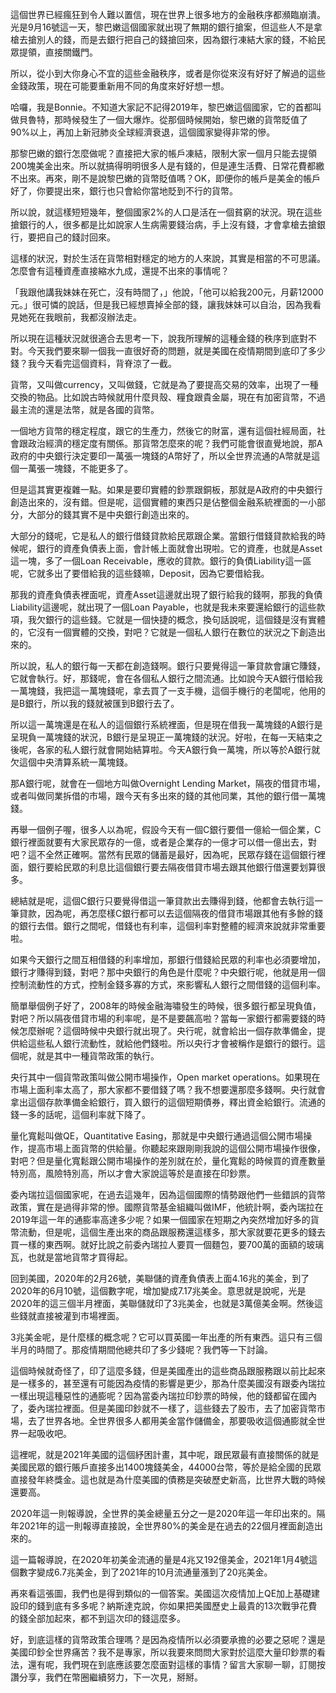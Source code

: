 這個世界已經瘋狂到令人難以置信，現在世界上很多地方的金融秩序都瀕臨崩潰。光是9月16號這一天，黎巴嫩這個國家就出現了無期的銀行搶案，但這些人不是拿槍去搶別人的錢，而是去銀行把自己的錢搶回來，因為銀行凍結大家的錢，不給民眾提領，直接關鐵門。

所以，從小到大你身心不宜的這些金融秩序，或者是你從來沒有好好了解過的這些金錢政策，現在可能要重新用不同的角度來好好想一想。

哈囉，我是Bonnie。不知道大家記不記得2019年，黎巴嫩這個國家，它的首都叫做貝魯特，那時候發生了一個大爆炸。從那個時候開始，黎巴嫩的貨幣貶值了90%以上，再加上新冠肺炎全球經濟衰退，這個國家變得非常的慘。

那黎巴嫩的銀行怎麼做呢？直接把大家的帳戶凍結，限制大家一個月只能去提領200塊美金出來。所以就搞得明明很多人是有錢的，但是連生活費、日常花費都繳不出來。再來，剛不是說黎巴嫩的貨幣貶值嗎？OK，即便你的帳戶是美金的帳戶好了，你要提出來，銀行也只會給你當地貶到不行的貨幣。

所以說，就這樣短短幾年，整個國家2%的人口是活在一個貧窮的狀況。現在這些搶銀行的人，很多都是比如說家人生病需要錢治病，手上沒有錢，才會拿槍去搶銀行，要把自己的錢討回來。

這樣的狀況，對於生活在貨幣相對穩定的地方的人來說，其實是相當的不可思議。怎麼會有這種資產直接縮水九成，還提不出來的事情呢？

「我跟他講我妹妹在死亡，沒有時間了，」他說，「他可以給我200元，月薪12000元。」很可憐的說話，但是我已經想賣掉全部的錢，讓我妹妹可以自治，因為我看見她死在我眼前，我都沒辦法走。

所以現在這種狀況就很適合去思考一下，說我所理解的這種金錢的秩序到底對不對。今天我們要來聊一個我一直很好奇的問題，就是美國在疫情期間到底印了多少錢？我今天看完這個資料，背脊涼了一截。

貨幣，又叫做currency，又叫做錢，它就是為了要提高交易的效率，出現了一種交換的物品。比如說古時候就用什麼貝殼、糧食跟貴金屬，現在有加密貨幣，不過最主流的還是法幣，就是各國的貨幣。

一個地方貨幣的穩定程度，跟它的生產力，然後它的財富，還有這個社經局面，社會跟政治經濟的穩定度有關係。那貨幣怎麼來的呢？我們可能會很直覺地說，那A政府的中央銀行決定要印一萬張一塊錢的A幣好了，所以全世界流通的A幣就是這個一萬張一塊錢，不能更多了。

但是這其實更複雜一點。如果是要印實體的鈔票跟銅板，那就是A政府的中央銀行創造出來的，沒有錯。但是呢，這個實體的東西只是佔整個金融系統裡面的一小部分，大部分的錢其實不是中央銀行創造出來的。

大部分的錢呢，它是私人的銀行借錢貸款給民眾跟企業。當銀行借錢貸款給我的時候呢，銀行的資產負債表上面，會計帳上面就會出現啦。它的資產，也就是Asset這一塊，多了一個Loan Receivable，應收的貸款。銀行的負債Liability這一區呢，它就多出了要借給我的這些錢嘛，Deposit，因為它要借給我。

那我的資產負債表裡面呢，資產Asset這邊就出現了銀行給我的錢啊，那我的負債Liability這邊呢，就出現了一個Loan Payable，也就是我未來要還給銀行的這些款項，我欠銀行的這些錢。它就是一個快捷的概念，換句話說呢，這個錢是沒有實體的，它沒有一個實體的交換，對吧？它就是一個私人銀行在數位的狀況之下創造出來的。

所以說，私人的銀行每一天都在創造錢啊。銀行只要覺得這一筆貸款會讓它賺錢，它就會執行。好，那錢呢，會在各個私人銀行之間流通。比如說今天A銀行借給我一萬塊錢，我把這一萬塊錢呢，拿去買了一支手機，這個手機行的老闆呢，他用的是B銀行，所以我的錢就被匯到B銀行去了。

所以這一萬塊還是在私人的這個銀行系統裡面，但是現在借我一萬塊錢的A銀行是呈現負一萬塊錢的狀況，B銀行是呈現正一萬塊錢的狀況。好啦，在每一天結束之後呢，各家的私人銀行就會開始結算啦。今天A銀行負一萬塊，所以等於A銀行就欠這個中央清算系統一萬塊錢。

那A銀行呢，就會在一個地方叫做Overnight Lending Market，隔夜的借貸市場，或者叫做同業拆借的市場，跟今天有多出來的錢的其他同業，其他的銀行借一萬塊錢。

再舉一個例子喔，很多人以為呢，假設今天有一個C銀行要借一億給一個企業，C銀行裡面就要有大家民眾存的一億，或者是企業存的一億才可以借一億出去，對吧？這不全然正確啊。當然有民眾的儲蓄是最好，因為呢，民眾存錢在這個銀行裡面，銀行要給民眾的利息比這個銀行要去隔夜借貸市場去跟其他銀行借還要划算很多。

總結就是呢，這個C銀行只要覺得借這一筆貸款出去賺得到錢，他都會去執行這一筆貸款，因為呢，再怎麼樣C銀行都可以去這個隔夜的借貸市場跟其他有多餘的錢的銀行去借。銀行之間呢，借錢也有利率，這個利率對整體的經濟來說就非常重要啦。

如果今天銀行之間互相借錢的利率增加，那銀行借錢給民眾的利率也必須要增加，銀行才賺得到錢，對吧？那中央銀行的角色是什麼呢？中央銀行呢，他就是用一個控制流動性的方式，控制金錢多寡的方式，來影響私人銀行之間借錢的這個利率。

簡單舉個例子好了，2008年的時候金融海嘯發生的時候，很多銀行都呈現負值，對吧？所以隔夜借貸市場的利率呢，是不是要飆高啦？當每一家銀行都需要錢的時候怎麼辦呢？這個時候中央銀行就出現了。央行呢，就會給出一個存款準備金，提供給這些私人銀行流動性，就給他們錢啦。所以央行才會被稱作是銀行的銀行。這個呢，就是其中一種貨幣政策的執行。

央行其中一個貨幣政策叫做公開市場操作，Open market operations。如果現在市場上面利率太高了，那大家都不要借錢了嗎？我不想要還那麼多錢啊。央行就會拿出這個存款準備金給銀行，買入銀行的這個短期債券，釋出資金給銀行。流通的錢一多的話呢，這個利率就下降了。

量化寬鬆叫做QE，Quantitative Easing，那就是中央銀行通過這個公開市場操作，提高市場上面貨幣的供給量。你聽起來跟剛剛我說的這個公開市場操作很像，對吧？但是量化寬鬆跟公開市場操作的差別就在於，量化寬鬆的時候買的資產數量特別高，風險特別高，所以才會大家說這等於是直接在印鈔票。

委內瑞拉這個國家呢，在過去這幾年，因為這個國際的情勢跟他們一些錯誤的貨幣政策，實在是過得非常的慘。國際貨幣基金組織叫做IMF，他統計啊，委內瑞拉在2019年這一年的通膨率高達多少呢？如果一個國家在短期之內突然增加好多的貨幣流動，但是呢，這個生產出來的商品跟服務還這樣多，那大家就要花更多的錢去買一樣的東西啊。就好比說之前委內瑞拉人要買一個麵包，要700萬的面額的玻璃瓦，也就是當地貨幣才買得起。

回到美國，2020年的2月26號，美聯儲的資產負債表上面4.16兆的美金，到了2020年的6月10號，這個數字呢，增加變成7.17兆美金。意思就是說呢，光是2020年的這三個半月裡面，美聯儲就印了3兆美金，也就是3萬億美金啊。然後這些錢就直接被灌到市場裡面。

3兆美金呢，是什麼樣的概念呢？它可以買英國一年出產的所有東西。這只有三個半月的時間了。那疫情期間他總共印了多少錢呢？我們等一下討論。

這個時候就奇怪了，印了這麼多錢，但是美國產出的這些商品跟服務跟以前比起來是一樣多的，甚至還有可能因為疫情的影響是更少，那為什麼美國沒有跟委內瑞拉一樣出現這種惡性的通膨呢？因為當委內瑞拉印鈔票的時候，他的錢都留在國內了，委內瑞拉裡面。但是美國印鈔就不一樣了，這些錢去了股市，去了加密貨幣市場，去了世界各地。全世界很多人都用美金當作儲備金，那要吸收這個通膨就全世界一起吸收吧。

這裡呢，就是2021年美國的這個紓困計畫，其中呢，跟民眾最有直接關係的就是美國民眾的銀行賬戶直接多出1400塊錢美金，44000台幣，等於是給全國的民眾直接發年終獎金。這也就是為什麼美國的債務是突破歷史新高，比世界大戰的時候還要高。

2020年這一則報導說，全世界的美金總量五分之一是2020年這一年印出來的。隔年2021年的這一則報導直接說，全世界80%的美金是在過去的22個月裡面創造出來的。

這一篇報導說，在2020年初美金流通的量是4兆又192億美金，2021年1月4號這個數字變成6.7兆美金，到了2021年的10月流通量漲到了20兆美金。

再來看這張圖，我們也是得到類似的一個答案。美國這次疫情加上QE加上基礎建設印的錢到底有多多呢？納斯達克說，你如果把美國歷史上最貴的13次戰爭花費的錢全部加起來，都不到這次印的錢這麼多。

好，到底這樣的貨幣政策合理嗎？是因為疫情所以必須要承擔的必要之惡呢？還是美國印鈔全世界痛苦？我不是專家，所以我要來問問大家對於這麼大量印鈔票的看法，還有呢，我們現在到底應該要怎麼面對這樣的事情？留言大家聊一聊，訂閱按讚分享，我們在幣圈繼續努力，下一次見，掰掰。
